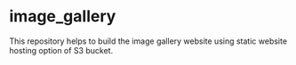 # image_gallery
This repository helps to build the image gallery website using static website hosting option of S3 bucket.
